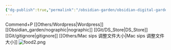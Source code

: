 ```yaml
---
{"dg-publish":true,"permalink":"/obsidian-garden/obsidian-digital-garden/","tags":["garden","rednote","gardenEntry","gardenEntry","gardenEntry","gardenEntry","gardenEntry","gardenEntry","gardenEntry","gardenEntry"],"updated":"2025-03-18T23:21:36.030+08:00"}
---
```


Commend+P
[[Others/Wordpress\|Wordpress]]
[[Obsidian_garden/nographic\|nographic]]
[[Git/DS_Store\|DS_Store]]
[[Git/gitignore\|gitignore]]
[[Others/Mac sips 调整文件大小\|Mac sips 调整文件大小]]
![food2.png](/img/user/Obsidian_garden/food2.png)